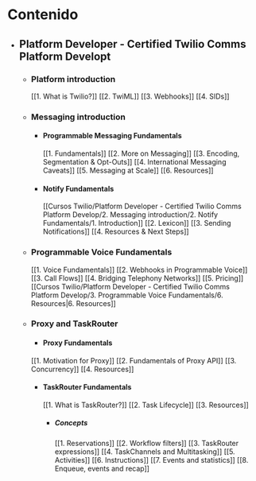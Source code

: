 # Contenido
- ## Platform Developer - Certified Twilio Comms Platform Developt
	 - ### Platform introduction
		[[1.  What is Twilio?]]
		[[2. TwiML]]
		[[3. Webhooks]]
		[[4. SIDs]]
	 - ### Messaging introduction
		 - #### Programmable Messaging Fundamentals
			[[1. Fundamentals]]
			[[2. More on Messaging]]
			[[3. Encoding, Segmentation & Opt-Outs]]
			[[4. International Messaging Caveats]]
			[[5. Messaging at Scale]]
			[[6. Resources]]
		 - #### Notify Fundamentals
		 	 [[Cursos Twilio/Platform Developer - Certified Twilio Comms Platform Develop/2. Messaging introduction/2. Notify Fundamentals/1. Introduction]]
		 	 [[2. Lexicon]]
		 	 [[3. Sending Notifications]]
		 	 [[4. Resources & Next Steps]]
	- ### Programmable Voice Fundamentals
		[[1. Voice Fundamentals]]
		[[2. Webhooks in Programmable Voice]]
		[[3. Call Flows]]
		[[4. Bridging Telephony Networks]]
		[[5. Pricing]]
		[[Cursos Twilio/Platform Developer - Certified Twilio Comms Platform Develop/3. Programmable Voice Fundamentals/6. Resources|6. Resources]]
	- ### Proxy and TaskRouter
		- #### Proxy Fundamentals
		[[1. Motivation for Proxy]]
		[[2. Fundamentals of Proxy API]]
		[[3. Concurrency]]
		[[4. Resources]]
		- #### TaskRouter Fundamentals
			[[1. What is TaskRouter?]]
			[[2. Task Lifecycle]]
			[[3. Resources]]
			- ##### Concepts
				[[1. Reservations]]
				[[2. Workflow filters]]
				[[3. TaskRouter expressions]]
				[[4. TaskChannels and Multitasking]]
				[[5. Activities]]
				[[6. Instructions]]
				[[7. Events and statistics]]
				[[8. Enqueue, events and recap]]
				
				
		
		